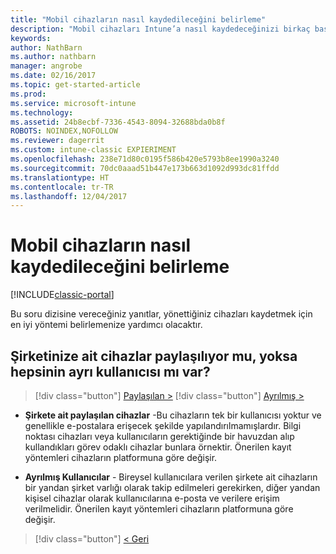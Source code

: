 ```yaml
---
title: "Mobil cihazların nasıl kaydedileceğini belirleme"
description: "Mobil cihazları Intune’a nasıl kaydedeceğinizi birkaç basit soruyu yanıtlayarak kararlaştırın"
keywords: 
author: NathBarn
ms.author: nathbarn
manager: angrobe
ms.date: 02/16/2017
ms.topic: get-started-article
ms.prod: 
ms.service: microsoft-intune
ms.technology: 
ms.assetid: 24b8ecbf-7336-4543-8094-32688bda0b8f
ROBOTS: NOINDEX,NOFOLLOW
ms.reviewer: dagerrit
ms.custom: intune-classic EXPIERIMENT
ms.openlocfilehash: 238e71d80c0195f586b420e5793b8ee1990a3240
ms.sourcegitcommit: 70dc0aaad51b447e173b663d1092d993dc81ffdd
ms.translationtype: HT
ms.contentlocale: tr-TR
ms.lasthandoff: 12/04/2017
---
```

# <a name="choose-how-to-enroll-mobile-devices"></a>Mobil cihazların nasıl kaydedileceğini belirleme

[!INCLUDE[classic-portal](../includes/classic-portal.md)]

Bu soru dizisine vereceğiniz yanıtlar, yönettiğiniz cihazları kaydetmek için en iyi yöntemi belirlemenize yardımcı olacaktır.

## <a name="are-your-company-owned-devices-shared-or-do-they-have-dedicated-users"></a>**Şirketinize ait cihazlar paylaşılıyor mu, yoksa hepsinin ayrı kullanıcısı mı var?**

> [!div class="button"]
[Paylaşılan >](choose-how-to-enroll-devices4.md)
> [!div class="button"]
[Ayrılmış >](choose-how-to-enroll-devices6.md)

- **Şirkete ait paylaşılan cihazlar** -Bu cihazların tek bir kullanıcısı yoktur ve genellikle e-postalara erişecek şekilde yapılandırılmamışlardır. Bilgi noktası cihazları veya kullanıcıların gerektiğinde bir havuzdan alıp kullandıkları görev odaklı cihazlar bunlara örnektir. Önerilen kayıt yöntemleri cihazların platformuna göre değişir.

- **Ayrılmış Kullanıcılar** - Bireysel kullanıcılara verilen şirkete ait cihazların bir yandan şirket varlığı olarak takip edilmeleri gerekirken, diğer yandan kişisel cihazlar olarak kullanıcılarına e-posta ve verilere erişim verilmelidir. Önerilen kayıt yöntemleri cihazların platformuna göre değişir.

> [!div class="button"]
[< Geri](choose-how-to-enroll-devices1.md)
